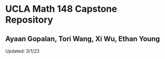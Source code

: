 # UCLA Math 148 Capstone Repository

## Ayaan Gopalan, Tori Wang, Xi Wu, Ethan Young

Updated: 3/1/23
